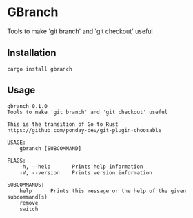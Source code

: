 # GBranch
Tools to make 'git branch' and 'git checkout' useful

## Installation
```
cargo install gbranch
```

## Usage
```
gbranch 0.1.0
Tools to make 'git branch' and 'git checkout' useful

This is the transition of Go to Rust
https://github.com/ponday-dev/git-plugin-choosable

USAGE:
    gbranch [SUBCOMMAND]

FLAGS:
    -h, --help       Prints help information
    -V, --version    Prints version information

SUBCOMMANDS:
    help      Prints this message or the help of the given subcommand(s)
    remove
    switch
```
